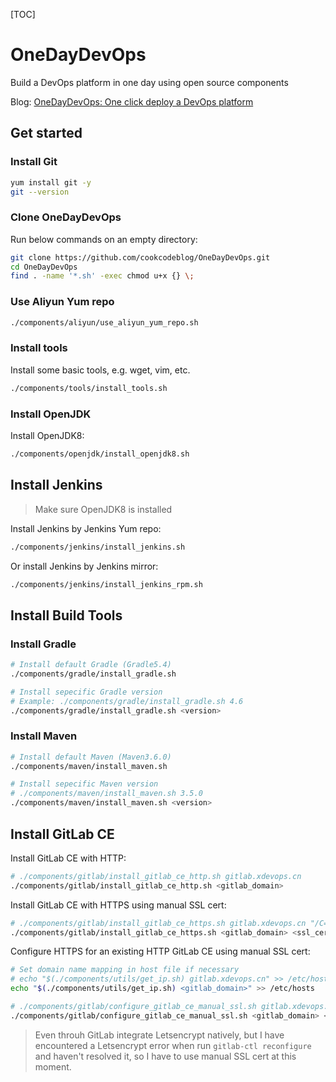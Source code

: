 [TOC]

# OneDayDevOps

Build a DevOps platform in one day using open source components

Blog: [OneDayDevOps: One click deploy a DevOps platform](https://blog.csdn.net/nklinsirui/article/details/89416151)

## Get started

### Install Git

```bash
yum install git -y
git --version
```

### Clone OneDayDevOps

Run below commands on an empty directory:
```bash
git clone https://github.com/cookcodeblog/OneDayDevOps.git
cd OneDayDevOps
find . -name '*.sh' -exec chmod u+x {} \;
```



### Use Aliyun Yum repo

```bash
./components/aliyun/use_aliyun_yum_repo.sh
```



### Install tools

Install some basic tools, e.g. wget, vim, etc.

```bash
./components/tools/install_tools.sh
```

### Install OpenJDK

Install OpenJDK8:

```bash
./components/openjdk/install_openjdk8.sh
```

## Install Jenkins

> Make sure OpenJDK8 is installed

Install Jenkins by Jenkins Yum repo:

```bash
./components/jenkins/install_jenkins.sh
```



Or install Jenkins by Jenkins mirror:

```bash
./components/jenkins/install_jenkins_rpm.sh
```



## Install Build Tools

### Install Gradle

```bash
# Install default Gradle (Gradle5.4)
./components/gradle/install_gradle.sh

# Install sepecific Gradle version
# Example: ./components/gradle/install_gradle.sh 4.6
./components/gradle/install_gradle.sh <version>
```



### Install Maven

```bash
# Install default Maven (Maven3.6.0)
./components/maven/install_maven.sh

# Install sepecific Maven version
# ./components/maven/install_maven.sh 3.5.0
./components/maven/install_maven.sh <version>
```



## Install GitLab CE

Install GitLab CE with HTTP:

```bash
# ./components/gitlab/install_gitlab_ce_http.sh gitlab.xdevops.cn
./components/gitlab/install_gitlab_ce_http.sh <gitlab_domain>
```



Install GitLab CE with HTTPS using manual SSL cert:

```bash
# ./components/gitlab/install_gitlab_ce_https.sh gitlab.xdevops.cn "/C=CN/ST=Guangdong/L=Guangzhou/O=xdevops/OU=xdevops/CN=gitlab.xdevops.cn"
./components/gitlab/install_gitlab_ce_https.sh <gitlab_domain> <ssl_cert_subj>
```



Configure HTTPS for an existing HTTP GitLab CE using manual SSL cert:

```bash
# Set domain name mapping in host file if necessary
# echo "$(./components/utils/get_ip.sh) gitlab.xdevops.cn" >> /etc/hosts
echo "$(./components/utils/get_ip.sh) <gitlab_domain>" >> /etc/hosts

# ./components/gitlab/configure_gitlab_ce_manual_ssl.sh gitlab.xdevops.cn "/C=CN/ST=Guangdong/L=Guangzhou/O=xdevops/OU=xdevops/CN=gitlab.xdevops.cn"
./components/gitlab/configure_gitlab_ce_manual_ssl.sh <gitlab_domain> <ssl_cert_subj>
```



> Even throuh GitLab integrate Letsencrypt natively, but I have encountered a Letsencrypt error when run `gitlab-ctl reconfigure` and haven't resolved it, so I have to use manual SSL cert at this moment.

